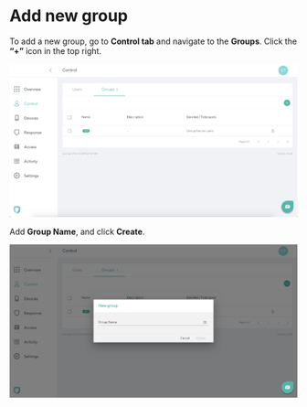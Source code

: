 # Add new group

To add a new group, go to **Control tab** and navigate to the **Groups**. Click the **“+”** icon in the top right.

![Control Screen](imgs/control_groups.png)

Add **Group Name**, and click **Create**.

![Add Group](imgs/control_add_group.png)
